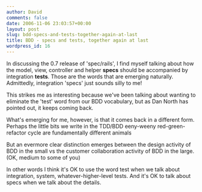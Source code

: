 ```yaml
---
author: David
comments: false
date: 2006-11-06 23:03:57+00:00
layout: post
slug: bdd-specs-and-tests-together-again-at-last
title: BDD - specs and tests, together again at last
wordpress_id: 16
---
```


In discussing the 0.7 release of 'spec/rails', I find myself talking about how the model, view, controller and helper **specs** should be accompanied by integration **tests**. Those are the words that are emerging naturally. Admittedly, integration 'specs' just sounds silly to me!






This strikes me as interesting because we've been talking about wanting to eliminate the 'test' word from our BDD vocabulary, but as Dan North has pointed out, it keeps coming back.






What's emerging for me, however, is that it comes back in a different form. Perhaps the little bits we write in the TDD/BDD eeny-weeny red-green-refactor cycle are fundamentally different animals






But an evermore clear distinction emerges between the design activity of BDD in the small vs the customer collaboration activity of BDD in the large. (OK, medium to some of you)






In other words I think it's OK to use the word test when we talk about integration, system, whatever-higher-level tests. And it's OK to talk about specs when we talk about the details.
